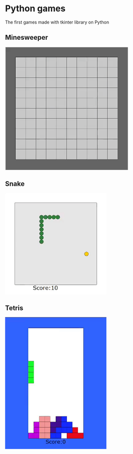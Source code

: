 # Python games
The first games made with tkinter library on Python

## Minesweeper
![Minesweeper](https://raw.githubusercontent.com/RevelcoS/TkinterGames/master/gifs/minesweeper.gif)

## Snake
![Snake](https://raw.githubusercontent.com/RevelcoS/TkinterGames/master/gifs/snake.gif)

## Tetris
![Tetris](https://raw.githubusercontent.com/RevelcoS/TkinterGames/master/gifs/tetris.gif)